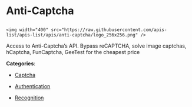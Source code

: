 # Anti-Captcha<p align="center">
    <img width="400" src="https://raw.githubusercontent.com/apis-list/apis-list/apis/anti-captcha/logo_256x256.png" />
</p>

Access to Anti-Captcha’s API.  Bypass reCAPTCHA, solve image captchas, hCaptcha, FunCaptcha, GeeTest for the cheapest price

**Categories**:

- [Captcha](https://github/apis-list/apis-list#captcha)

- [Authentication](https://github/apis-list/apis-list#authentication)

- [Recognition](https://github/apis-list/apis-list#recognition)





